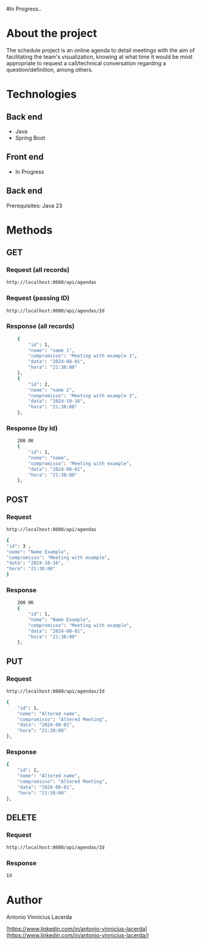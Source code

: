 #In Progress..
#

# About the project
The schedule project is an online agenda to detail meetings with the aim of facilitating the team's visualization, knowing at what time it would be most appropriate to request a call/technical conversation regarding a question/definition, among others.


# Technologies
## Back end
- Java
- Spring Boot

## Front end
- In Progress

## Back end
Prerequisites: Java 23


# Methods
## GET
### Request (all records)
```bash
http://localhost:8080/api/agendas
```
### Request (passing ID)
```bash
http://localhost:8080/api/agendas/Id
```

### Response (all records)
```bash
    {
        "id": 1,
        "nome": "name 1",
        "compromisso": "Meeting with example 1",
        "data": "2024-08-01",
        "hora": "21:38:00"
    },
    {
        "id": 2,
        "nome": "name 2",
        "compromisso": "Meeting with example 2",
        "data": "2024-10-16",
        "hora": "21:38:00"
    },
```

### Response (by Id)
```bash
    200 OK
    {
        "id": 1,
        "nome": "name",
        "compromisso": "Meeting with example",
        "data": "2024-08-01",
        "hora": "21:38:00"
    },
```



## POST

### Request
```bash
http://localhost:8080/api/agendas

{ 
"id": 3 ,
"nome": "Name Example",
"compromisso": "Meeting with example",
"data": "2024-10-16",
"hora": "21:38:00"
}

```

### Response
```bash
    200 OK
    {
        "id": 1,
        "nome": "Name Example",
        "compromisso": "Meeting with example",
        "data": "2024-08-01",
        "hora": "21:38:00"
    },
```

## PUT

### Request

```bash
http://localhost:8080/api/agendas/Id

{
    "id": 1,
    "nome": "Altered name",
    "compromisso": "Altered Meeting",
    "data": "2024-08-01",
    "hora": "21:38:00"
},
```

### Response
```bash
{
    "id": 1,
    "nome": "Altered name",
    "compromisso": "Altered Meeting",
    "data": "2024-08-01",
    "hora": "21:38:00"
},
```

## DELETE

### Request

```bash
http://localhost:8080/api/agendas/Id
```

### Response
```bash
Id
```


# Author

Antonio Vinnicius Lacerda

[https://www.linkedin.com/in/antonio-vinnicius-lacerda](https://www.linkedin.com/in/antonio-vinnicius-lacerda/)
